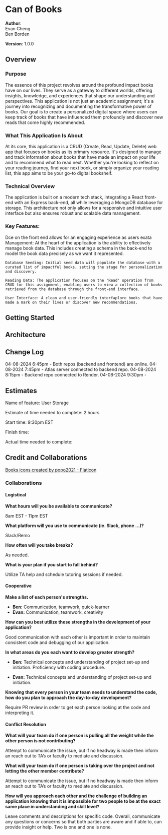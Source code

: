 # Can of Books

**Author**:   
Evan Cheng  
Ben Borden  

**Version**: 1.0.0

## Overview

### Purpose

The essence of this project revolves around the profound impact books have on our lives. They serve as a gateway to different worlds, offering insights, knowledge, and experiences that shape our understanding and perspectives. This application is not just an academic assignment; it's a journey into recognizing and documenting the transformative power of books. Our goal is to create a personalized digital space where users can keep track of books that have influenced them profoundly and discover new reads that come highly recommended.

### What This Application Is About  

At its core, this application is a CRUD (Create, Read, Update, Delete) web app that focuses on books as its primary resource. It's designed to manage and track information about books that have made an impact on your life and to recommend what to read next. Whether you're looking to reflect on your reading journey, find your next book, or simply organize your reading list, this app aims to be your go-to digital bookshelf.

### Technical Overview  

The application is built on a modern tech stack, integrating a React front-end with an Express back-end, all while leveraging a MongoDB database for storage. This architecture not only allows for a responsive and intuitive user interface but also ensures robust and scalable data management.

### Key Features:

Dce on the front end allows for an engaging experience as users exata Management: At the heart of the application is the ability to effectively manage book data. This includes creating a schema in the back-end to model the book data precisely as we want it represented.

    Database Seeding: Initial seed data will populate the database with a curated list of impactful books, setting the stage for personalization and discovery.

    Reading Data: The application focuses on the 'Read' operation from 
    CRUD for this assignment, enabling users to view a collection of books retrieved from the database through the front-end interface.

    User Interface: A clean and user-friendly interfaplore books that have made a mark on their lives or discover new recommendations.

    
## Getting Started


## Architecture

## Change Log  

04-08-2024 6:45pm - Both repos (backend and frontend) are online.
04-08-2024 7:45pm - Atlas server connected to backend repo.
04-08-2024 8:15pm - Backend repo connected to Render.
04-08-2024 9:30pm - 


## Estimates
Name of feature: User Storage

Estimate of time needed to complete: 2 hours 

Start time:  9:30pm EST

Finish time:  

Actual time needed to complete:  

## Credit and Collaborations
<a href="https://www.flaticon.com/free-icons/books" title="books icons">Books icons created by popo2021 - Flaticon</a>
### Collaborations  

#### Logistical

**What hours will you be available to communicate?**  

8am EST - 11pm EST

**What platform will you use to communicate (ie. Slack, phone …)?**  

Slack/Remo

**How often will you take breaks?**  

As needed.

**What is your plan if you start to fall behind?**  

Utilize TA help and schedule tutoring sessions if needed.

#### Cooperative

**Make a list of each person's strengths.**  
- **Ben:** Communication, teamwork, quick-learner
- **Evan:** Communication, teamwork, creativity

**How can you best utilize these strengths in the development of your application?**  

Good communication with each other is important in order to maintain consistent code and debugging of our application.

**In what areas do you each want to develop greater strength?**  
- **Ben:** Technical concepts and understanding of project set-up and initiation. Proficiency with coding procedure.

- **Evan:** Technical concepts and understanding of project set-up and initiation.

**Knowing that every person in your team needs to understand the code, how do you plan to approach the day-to-day development?**  

Require PR review in order to get each person looking at the code and interpreting it.

#### Conflict Resolution

**What will your team do if one person is pulling all the weight while the other person is not contributing?**  

Attempt to communicate the issue, but if no headway is made then inform an reach out to TA’s or faculty to mediate and discussion.

**What will your team do if one person is taking over the project and not letting the other member contribute?**  

Attempt to communicate the issue, but if no headway is made then inform an reach out to TA’s or faculty to mediate and discussion.

**How will you approach each other and the challenge of building an application knowing that it is impossible for two people to be at the exact same place in understanding and skill level?**  

Leave comments and descriptions for specific code. Overall, communicate any questions or concerns so that both parties are aware and if able to, can provide insight or help. Two is one and one is none.
